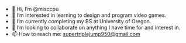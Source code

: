 - 👋 Hi, I’m @misccpu
- 👀 I’m interested in learning to design and program video games.
- 🌱 I’m currently completing my BS at University of Oregon.
- 💞️ I’m looking to collaborate on anything I have time for and interest in.
- 📫 How to reach me: supertriplejump950@gmail.com

<!---
misccpu/misccpu is a ✨ special ✨ repository because its `README.md` (this file) appears on your GitHub profile.
You can click the Preview link to take a look at your changes.
--->
